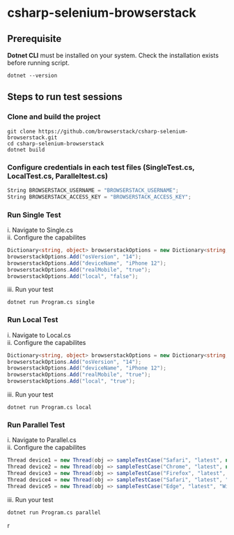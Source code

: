 # csharp-selenium-browserstack

## Prerequisite
<b>Dotnet CLI</b> must be installed on your system. Check the installation exists before running script.

```
dotnet --version
```
## Steps to run test sessions
### Clone and build the project
```
git clone https://github.com/browserstack/csharp-selenium-browserstack.git
cd csharp-selenium-browserstack
dotnet build
```
### Configure credentials in each test files (SingleTest.cs, LocalTest.cs, Paralleltest.cs)
```c#
String BROWSERSTACK_USERNAME = "BROWSERSTACK_USERNAME";
String BROWSERSTACK_ACCESS_KEY = "BROWSERSTACK_ACCESS_KEY";
```
### Run Single Test
i. Navigate to Single.cs </br>
ii. Configure the capabilites

```csharp
Dictionary<string, object> browserstackOptions = new Dictionary<string, object>();
browserstackOptions.Add("osVersion", "14");
browserstackOptions.Add("deviceName", "iPhone 12");
browserstackOptions.Add("realMobile", "true");
browserstackOptions.Add("local", "false");
```
iii. Run your test <br/>
```
dotnet run Program.cs single
```
### Run Local Test
i. Navigate to Local.cs </br>
ii. Configure the capabilites

```csharp
Dictionary<string, object> browserstackOptions = new Dictionary<string, object>();
browserstackOptions.Add("osVersion", "14");
browserstackOptions.Add("deviceName", "iPhone 12");
browserstackOptions.Add("realMobile", "true");
browserstackOptions.Add("local", "true");
```
iii. Run your test <br/>
```
dotnet run Program.cs local
```
### Run Parallel Test
i. Navigate to Parallel.cs </br>
ii. Configure the capabilites

```csharp
Thread device1 = new Thread(obj => sampleTestCase("Safari", "latest", null, "14", "iPhone 12 Pro Max", "true", "iPhone 12 Pro Max - safari latest", "Parallel-build-csharp"));
Thread device2 = new Thread(obj => sampleTestCase("Chrome", "latest", null, null, "Samsung Galaxy S20", "true", "Samsung Galaxy S20 - Chrome latest", "Parallel-build-csharp"));
Thread device3 = new Thread(obj => sampleTestCase("Firefox", "latest", "OSX", "Monterey", null, null, "macOS Monterey - Firefox latest", "Parallel-build-csharp"));
Thread device4 = new Thread(obj => sampleTestCase("Safari", "latest", "OSX", "Big Sur", null, null, "macOS Big Sur - Safari latest", "Parallel-build-csharp"));
Thread device5 = new Thread(obj => sampleTestCase("Edge", "latest", "Windows", "10", null, null, "Windows - Edge latest", "Parallel-build-csharp"));
```
iii. Run your test <br/>
```
dotnet run Program.cs parallel
```
r
